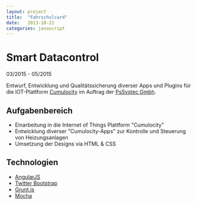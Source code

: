 ```yaml
---
layout: project
title:  "Fahrschulcard"
date:   2013-10-22
categories: javascript
---
```


# Smart Datacontrol #

<span class="post-date">03/2015 - 05/2015</span>

Entwurf, Entwicklung und Qualitätssicherung diverser Apps und Plugins für die IOT-Plattform [Cumulocity](https://www.cumulocity.com) im Auftrag der [PsSystec Gmbh](http://pssystec.de).


## Aufgabenbereich ##

* Einarbeitung in die Internet of Things Plattform "Cumulocity"
* Entwicklung diverser "Cumulocity-Apps" zur Kontrolle und Steuerung von Heizungsanlagen
* Umsetzung der Designs via HTML & CSS

## Technologien ##

* [AngularJS](https://angularjs.org/)
* [Twitter Bootstrap](http://getbootstrap.com/)
* [Grunt.js](http://gruntjs.com/)
* [Mocha](http://visionmedia.github.io/mocha/)

